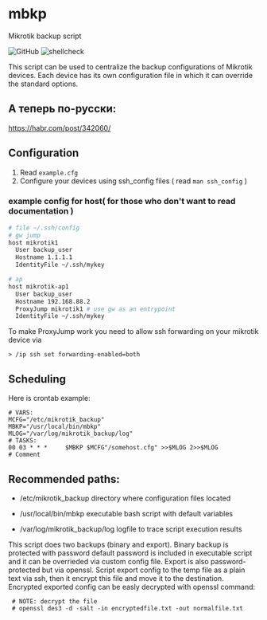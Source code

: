# mbkp
Mikrotik backup script

![GitHub](https://img.shields.io/github/license/tenhishadow/mbkp?style=flat-square)
![shellcheck](https://github.com/tenhishadow/mbkp/workflows/shellcheck/badge.svg)

This script can be used to centralize the backup configurations of Mikrotik devices.
Each device has its own configuration file in which it can override the standard options.

## А теперь по-русски:
https://habr.com/post/342060/

## Configuration
1. Read ```example.cfg```
2. Configure your devices using ssh_config files ( read ```man ssh_config``` )
### example config for host( for those who don't want to read documentation )
```bash
# file ~/.ssh/config
# gw jump
host mikrotik1
  User backup_user
  Hostname 1.1.1.1
  IdentityFile ~/.ssh/mykey

# ap
host mikrotik-ap1
  User backup_user
  Hostname 192.168.88.2
  ProxyJump mikrotik1 # use gw as an entrypoint
  IdentityFile ~/.ssh/mykey
```
To make ProxyJump work you need to allow ssh forwarding on your mikrotik device via
```
> /ip ssh set forwarding-enabled=both
```

## Scheduling
Here is crontab example:
```
# VARS:
MCFG="/etc/mikrotik_backup"
MBKP="/usr/local/bin/mbkp"
MLOG="/var/log/mikrotik_backup/log"
# TASKS:
00 03 * * *     $MBKP $MCFG"/somehost.cfg" >>$MLOG 2>>$MLOG             # Comment
```

## Recommended paths:

- /etc/mikrotik_backup		directory where configuration files located

- /usr/local/bin/mbkp		executable bash script with default variables

- /var/log/mikrotik_backup/log	logfile to trace script execution results

This script does two backups (binary and export). Binary backup is protected with password
default password is included in executable script and it can be overrieded via custom config
file. Export is also password-protected but via openssl. Script export config to the temp file
as a plain text via ssh, then it encrypt this file and move it to the destination.
Encrypted exported config can be easly decrypted with openssl command:
```
 # NOTE: decrypt the file
 # openssl des3 -d -salt -in encryptedfile.txt -out normalfile.txt
```
